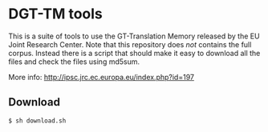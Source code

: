 DGT-TM tools
============

This is a suite of tools to use the GT-Translation Memory released by the EU
Joint Research Center. Note that this repository does *not* contains the full corpus. Instead there is a script that should make it easy to download all the files and check the files using md5sum.

More info: http://ipsc.jrc.ec.europa.eu/index.php?id=197

Download
--------
```
$ sh download.sh
```
